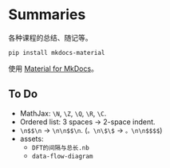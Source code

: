 # Summaries

各种课程的总结、随记等。

```shell
pip install mkdocs-material
```

使用 [Material for MkDocs](https://squidfunk.github.io/mkdocs-material/)。

## To Do

- MathJax: `\N`, `\Z`, `\Q`, `\R`, `\C`.
- Ordered list: 3 spaces → 2-space indent.
- `\n$$\n` → `\n\n$$\n`. (`。\n\$\$` → `。\n\n$$$$`)
- assets:
  - `DFT的间隔与总长.nb`
  - `data-flow-diagram`
